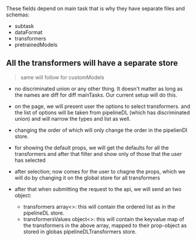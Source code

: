 These fields depend on main task that is why they have separate files and schemas: 
- subtask
- dataFormat
- transformers
- pretrainedModels


## All the transformers will have a separate store 
> same will follow for customModels
- no discriminated union or any other thing.
It doesn't matter as long as the names are diff for diff mainTasks.
Our current setup will do this.
- on the page, we will present user the options to select transformers. and the list of options will be taken from pipelineDL (which has discriminated union) and will narrow the types and list as well.

- changing the order of which will only change the order in the pipelienDl store.

- for showing the default props, we will get the defaults for all the transformers and after that filter and show only of those that the user has selected

- after selection; now comes for the user to chagne the props, which we will do by changing it on the global store for all transformers

- after that when submitting the request to the api, we will send an two object: 
  - transformers array<>: this will contain the ordered list as in the pipelineDL store.
  - transformersValues object<>: this will contain the keyvalue map of the transformers in the above array, mapped to their prop-object as stored in globas pipelineDLTransformers store.